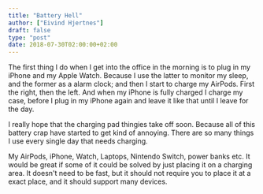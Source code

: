```yaml
---
title: "Battery Hell"
author: ["Eivind Hjertnes"]
draft: false
type: "post"
date: 2018-07-30T02:00:00+02:00
---
```


The first thing I do when I get into the office in the morning is to
plug in my iPhone and my Apple Watch. Because I use the latter to
monitor my sleep, and the former as a alarm clock; and then I start to
charge my AirPods. First the right, then the left. And when my iPhone is
fully charged I charge my case, before I plug in my iPhone again and
leave it like that until I leave for the day.

I really hope that the charging pad thingies take off soon. Because all
of this battery crap have started to get kind of annoying. There are so
many things I use every single day that needs charging.

My AirPods, iPhone, Watch, Laptops, Nintendo Switch, power banks etc. It
would be great if some of it could be solved by just placing it on a
charging area. It doesn't need to be fast, but it should not require you
to place it at a exact place, and it should support many devices.
